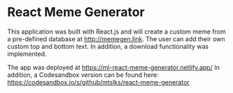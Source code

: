 # React Meme Generator

This application was built with React.js and will create a custom meme from a pre-defined database at http://memegen.link.
The user can add their own custom top and bottom text. In addition, a download functionality was implemented.

The app was deployed at https://ml-react-meme-generator.netlify.app/
In addition, a Codesandbox version can be found here: https://codesandbox.io/s/github/mtslks/react-meme-generator
